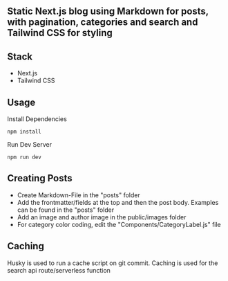 ## Static Next.js blog using Markdown for posts, with pagination, categories and search and Tailwind CSS for styling

## Stack
- Next.js
- Tailwind CSS

## Usage
Install Dependencies
```
npm install
```

Run Dev Server
```
npm run dev
```

## Creating Posts
- Create Markdown-File in the "posts" folder
- Add the frontmatter/fields at the top and then the post body. Examples can be found in the "posts" folder
- Add an image and author image in the public/images folder
- For category color coding, edit the "Components/CategoryLabel.js" file

## Caching
Husky is used to run a cache script on git commit. Caching is used for the search api route/serverless function
